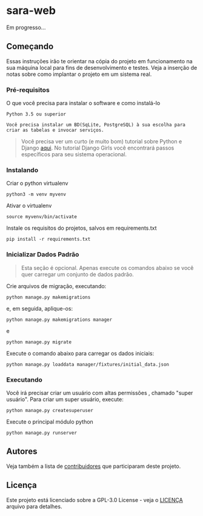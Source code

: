 # sara-web
Em progresso...

## Começando

Essas instruções irão te orientar na cópia do projeto em funcionamento na sua máquina local para fins de desenvolvimento e testes. Veja a inserção de notas sobre como implantar o projeto em um sistema real.

### Pré-requisitos

O que você precisa para instalar o software e como instalá-lo

```
Python 3.5 ou superior

Você precisa instalar um BD(SqLite, PostgreSQL) à sua escolha para criar as tabelas e invocar serviços.
```

> Você precisa ver um curto (e muito bom) tutorial sobre Python e Django [aqui](https://tutorial.djangogirls.org/).
  No tutorial Django Girls você encontrará passos específicos para seu sistema operacional.

### Instalando

Criar o python virtualenv

```
python3 -m venv myvenv
```

Ativar o virtualenv

```
source myvenv/bin/activate
```

Instale os requisitos do projetos, salvos em requirements.txt

```
pip install -r requirements.txt
```

### Inicializar Dados Padrão
> Esta seção é opcional. Apenas execute os comandos abaixo se você quer carregar um conjunto de dados padrão.

Crie arquivos de migração, executando:

```
python manage.py makemigrations
```

e, em seguida, aplique-os:

```
python manage.py makemigrations manager
```
e
```
python manage.py migrate
```

Execute o comando abaixo para carregar os dados iniciais:

```
python manage.py loaddata manager/fixtures/initial_data.json
```

### Executando

Você irá precisar criar um usuário com altas permissões , chamado "super usuário". Para criar um super usuário, execute:

```
python manage.py createsuperuser
```

Execute o principal módulo python

```
python manage.py runserver
```


## Autores

Veja também a lista de [contribuidores](https://github.com/icarojerry/sara/contributors) que participaram deste projeto.

## Licença

Este projeto está licenciado sobre a GPL-3.0 License - veja o [LICENÇA](LICENÇA) arquivo para detalhes.
